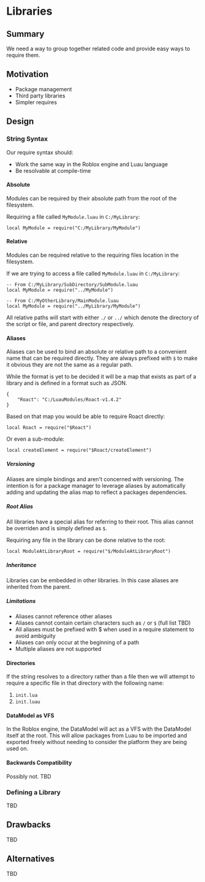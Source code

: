 # Libraries

## Summary

We need a way to group together related code and provide easy ways to require them.

## Motivation

- Package management
- Third party libraries
- Simpler requires

## Design

### String Syntax

Our require syntax should:

- Work the same way in the Roblox engine and Luau language
- Be resolvable at compile-time

#### Absolute

Modules can be required by their absolute path from the root of the filesystem.

Requiring a file called `MyModule.luau` in `C:/MyLibrary`:
```lua=
local MyModule = require("C:/MyLibrary/MyModule")
```

#### Relative

Modules can be required relative to the requiring files location in the filesystem.

If we are trying to access a file called `MyModule.luau` in `C:/MyLibrary`:
```lua=
-- From C:/MyLibrary/SubDirectory/SubModule.luau
local MyModule = require("../MyModule")
 
-- From C:/MyOtherLibrary/MainModule.luau
local MyModule = require("../MyLibrary/MyModule")
```

All relative paths will start with either `./`  or `../`  which denote the directory of the script or file, and parent directory respectively.

#### Aliases

Aliases can be used to bind an absolute or relative path to a convenient name that can be required directly. They are always prefixed with `$` to make it obvious they are not the same as a regular path.

While the format is yet to be decided it will be a map that exists as part of a library and is defined in a format such as JSON.

```json=
{
    "Roact": "C:/LuauModules/Roact-v1.4.2"
}
```

Based on that map you would be able to require Roact directly:

```lua=
local Roact = require("$Roact")
```

Or even a sub-module:

```lua=
local createElement = require("$Roact/createElement")
```

##### Versioning

Aliases are simple bindings and aren't concerned with versioning. The intention is for a package manager to leverage aliases by automatically adding and updating the alias map to reflect a packages dependencies.

##### Root Alias

All libraries have a special alias for referring to their root. This alias cannot be overriden and is simply defined as `$`.

Requiring any file in the library can be done relative to the root:
```lua=
local ModuleAtLibraryRoot = require("$/ModuleAtLibraryRoot")
```

##### Inheritance

Libraries can be embedded in other libraries. In this case aliases are inherited from the parent.

##### Limitations

- Aliases cannot reference other aliases
- Aliases cannot contain certain characters such as `/` or `$` (full list TBD)
- All aliases must be prefixed with $ when used in a require statement to avoid ambiguity
- Aliases can only occur at the beginning of a path
- Multiple aliases are not supported

#### Directories

If the string resolves to a directory rather than a file then we will attempt to require a specific file in that directory with the following name:
1. `init.lua`
2. `init.luau`

#### DataModel as VFS

In the Roblox engine, the DataModel will act as a VFS with the DataModel itself at the root. This will allow packages from Luau to be imported and exported freely without needing to consider the platform they are being used on.

#### Backwards Compatibility

Possibly not. TBD

### Defining a Library

TBD

## Drawbacks

TBD

## Alternatives

TBD